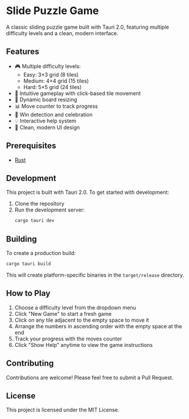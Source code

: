 # Slide Puzzle Game

A classic sliding puzzle game built with Tauri 2.0, featuring multiple difficulty levels and a clean, modern interface.

## Features

- 🎮 Multiple difficulty levels:
  - Easy: 3×3 grid (8 tiles)
  - Medium: 4×4 grid (15 tiles)
  - Hard: 5×5 grid (24 tiles)
- 🎯 Intuitive gameplay with click-based tile movement
- 🔄 Dynamic board resizing
- 📊 Move counter to track progress
- 🎉 Win detection and celebration
- 💡 Interactive help system
- 🎨 Clean, modern UI design

## Prerequisites

- [Rust](https://www.rust-lang.org/tools/install)

## Development

This project is built with Tauri 2.0. To get started with development:

1. Clone the repository
2. Run the development server:
   ```bash
   cargo tauri dev
   ```

## Building

To create a production build:

```bash
cargo tauri build
```

This will create platform-specific binaries in the `target/release` directory.

## How to Play

1. Choose a difficulty level from the dropdown menu
2. Click "New Game" to start a fresh game
3. Click on any tile adjacent to the empty space to move it
4. Arrange the numbers in ascending order with the empty space at the end
5. Track your progress with the moves counter
6. Click "Show Help" anytime to view the game instructions

## Contributing

Contributions are welcome! Please feel free to submit a Pull Request.

## License

This project is licensed under the MIT License.
